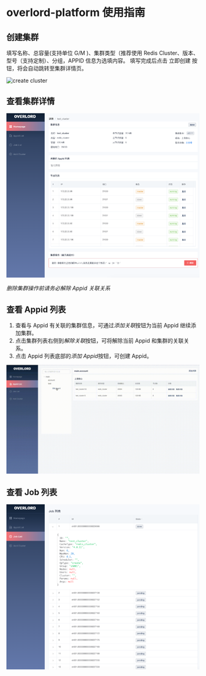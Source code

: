 # overlord-platform 使用指南

## 创建集群

填写名称、总容量(支持单位 G/M )、集群类型（推荐使用 Redis Cluster、版本、型号（支持定制）、分组，APPID 信息为选填内容。
填写完成后点击 立即创建 按钮，将会自动跳转至集群详情页。

![create cluster](doc/images/create-cluster.gif)

## 查看集群详情

![cluster detail](doc/images/cluster-detail.png)

*删除集群操作前请务必解除 Appid 关联关系*

## 查看 Appid 列表

1. 查看与 Appid 有关联的集群信息，可通过*添加关联*按钮为当前 Appid 继续添加集群。
2. 点击集群列表右侧到*解除关联*按钮，可将解除当前 Appid 和集群的关联关系。
3. 点击 Appid 列表底部的*添加 Appid*按钮，可创建 Appid。

![appid list](doc/images/appid-list.gif)

## 查看 Job 列表

![job list](doc/images/job-list.png)